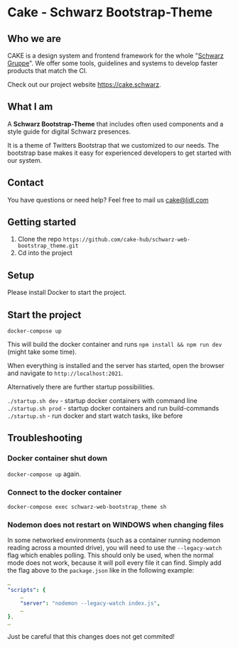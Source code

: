 # Cake - Schwarz Bootstrap-Theme

## Who we are

CAKE is a design system and frontend framework for the whole "[Schwarz Gruppe](https://jobs.schwarz/)". We offer some tools, guidelines and systems to develop faster products that match the CI.

Check out our project website <https://cake.schwarz>.

## What I am

A **Schwarz Bootstrap-Theme** that includes often used components and a style guide for digital Schwarz presences.

It is a theme of Twitters Bootstrap that we customized to our needs. The bootstrap base makes it easy for experienced developers to get started with our system.

## Contact

You have questions or need help? Feel free to mail us <cake@lidl.com>

## Getting started

1. Clone the repo `https://github.com/cake-hub/schwarz-web-bootstrap_theme.git`
2. Cd into the project

## Setup

Please install Docker to start the project.

## Start the project

`docker-compose up`

This will build the docker container and runs `npm install && npm run dev` (might take some time).

When everything is installed and the server has started, open the browser and navigate to `http://localhost:2021`.

Alternatively there are further startup possibilities.

`./startup.sh dev` - startup docker containers with command line
`./startup.sh prod` - startup docker containers and run build-commands
`./startup.sh` - run docker and start watch tasks, like before

## Troubleshooting

### Docker container shut down

`docker-compose up` again.

### Connect to the docker container

`docker-compose exec schwarz-web-bootstrap_theme sh`

### Nodemon does not restart on WINDOWS when changing files

In some networked environments (such as a container running nodemon reading across a mounted drive), you will need to use the `--legacy-watch` flag which enables polling. This should only be used, when the normal mode does not work, because it will poll every file it can find.
Simply add the flag above to the `package.json` like in the following example:

```yml
…
"scripts": {
    …
    "server": "nodemon --legacy-watch index.js",
    …
},
…
```

Just be careful that this changes does not get commited!
